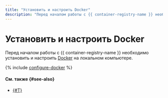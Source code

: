 ```yaml
---
title: "Установить и настроить Docker"
description: "Перед началом работы с {{ container-registry-name }} необходимо установить и настроить Docker на локальном компьютере." 
---
```


# Установить и настроить Docker

Перед началом работы с {{ container-registry-name }} необходимо установить и настроить [Docker](https://www.docker.com/) на локальном компьютере.

{% include [configure-docker](../../_includes/container-registry/configure-docker.md) %}

#### См. также {#see-also}

* [{#T}](./authentication.md)